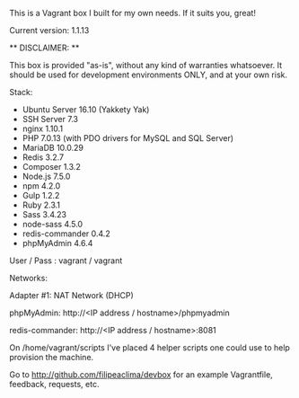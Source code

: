 This is a Vagrant box I built for my own needs. If it suits you, great!

Current version: 1.1.13

** DISCLAIMER: **

This box is provided "as-is", without any kind of warranties whatsoever. It should be used for development environments ONLY, and at your own risk.

Stack:

- Ubuntu Server 16.10 (Yakkety Yak)
- SSH Server 7.3
- nginx 1.10.1
- PHP 7.0.13 (with PDO drivers for MySQL and SQL Server)
- MariaDB 10.0.29
- Redis 3.2.7
- Composer 1.3.2
- Node.js 7.5.0
- npm 4.2.0
- Gulp 1.2.2
- Ruby 2.3.1
- Sass 3.4.23
- node-sass 4.5.0
- redis-commander 0.4.2
- phpMyAdmin 4.6.4

User / Pass : vagrant / vagrant

Networks:

Adapter #1: NAT Network (DHCP)

phpMyAdmin: http://\<IP address / hostname\>/phpmyadmin

redis-commander: http://\<IP address / hostname\>:8081

On /home/vagrant/scripts I've placed 4 helper scripts one could use to help provision the machine.

Go to http://github.com/filipeaclima/devbox for an example Vagrantfile, feedback, requests, etc.

